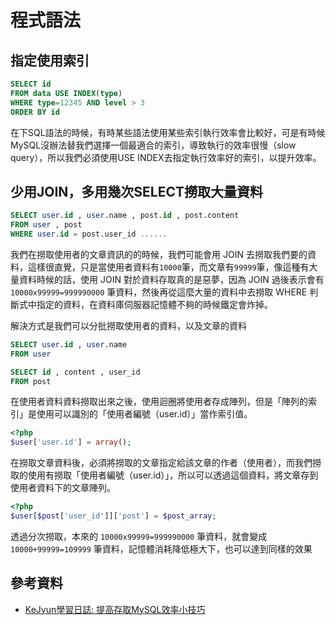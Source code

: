 # 程式語法

## 指定使用索引

```sql
SELECT id
FROM data USE INDEX(type)
WHERE type=12345 AND level > 3
ORDER BY id
```

在下SQL語法的時候，有時某些語法使用某些索引執行效率會比較好，可是有時候MySQL沒辦法替我們選擇一個最適合的索引，導致執行的效率很慢（slow query），所以我們必須使用USE INDEX去指定執行效率好的索引，以提升效率。

## 少用JOIN，多用幾次SELECT撈取大量資料

```sql
SELECT user.id , user.name , post.id , post.content
FROM user , post
WHERE user.id = post.user_id ......
```

我們在撈取使用者的文章資訊的的時候，我們可能會用 JOIN 去撈取我們要的資料，這樣很直覺，只是當使用者資料有`10000`筆，而文章有`99999`筆，像這種有大量資料時候的話，使用 JOIN 對於資料存取真的是惡夢，因為 JOIN 過後表示會有 `10000x99999=999990000` 筆資料，然後再從這麼大量的資料中去撈取 WHERE 判斷式中指定的資料，在資料庫伺服器記憶體不夠的時候鐵定會炸掉。

解決方式是我們可以分批撈取使用者的資料，以及文章的資料

```sql
SELECT user.id , user.name
FROM user
```

```sql
SELECT id , content , user_id
FROM post
```

在使用者資料資料撈取出來之後，使用迴圈將使用者存成陣列，但是「陣列的索引」是使用可以識別的「使用者編號（user.id）」當作索引值。

```php
<?php
$user['user.id'] = array();
```

在撈取文章資料後，必須將撈取的文章指定給該文章的作者（使用者），而我們撈取的使用有撈取「使用者編號（user.id）」，所以可以透過這個資料，將文章存到使用者資料下的文章陣列。

```php
<?php
$user[$post['user_id']]['post'] = $post_array;
```

透過分次撈取，本來的 `10000x99999=999990000` 筆資料，就會變成 `10000+99999=109999` 筆資料，記憶體消耗降低極大下，也可以達到同樣的效果

## 參考資料
* [KeJyun學習日誌: 提高存取MySQL效率小技巧](http://blog.kejyun.com/2012/12/Tips-For-Use-MySQL-With-High-Performance.html)
